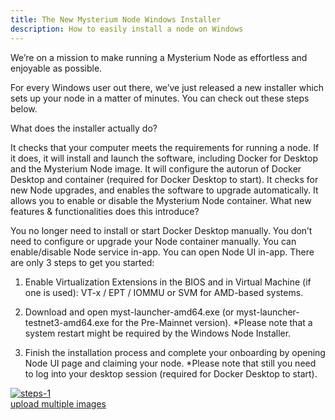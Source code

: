 ```yaml
---
title: The New Mysterium Node Windows Installer
description: How to easily install a node on Windows
---
```


We’re on a mission to make running a Mysterium Node as effortless and enjoyable as possible. 

For every Windows user out there, we’ve just released a new installer which sets up your node in a matter of minutes. You can check out these steps below. 

What does the installer actually do?

It checks that your computer meets the requirements for running a node.
If it does, it will install and launch the software, including Docker for Desktop and the Mysterium Node image.
It will configure the autorun of Docker Desktop and container (required for Docker Desktop to start).
It checks for new Node upgrades, and enables the software to upgrade automatically.
It allows you to enable or disable the Mysterium Node container.
What new features & functionalities does this introduce? 

You no longer need to install or start Docker Desktop manually.
You don’t need to configure or upgrade your Node container manually.
You can enable/disable Node service in-app.
You can open Node UI in-app.
There are only 3 steps to get you started:
 

1. Enable Virtualization Extensions in the BIOS and in Virtual Machine (if one is used): VT-x / EPT / IOMMU or SVM for AMD-based systems.

2. Download and open myst-launcher-amd64.exe (or myst-launcher-testnet3-amd64.exe for the Pre-Mainnet version). *Please note that a system restart might be required by the Windows Node Installer.

3. Finish the installation process and complete your onboarding by opening Node UI page and claiming your node. *Please note that still you need to log into your desktop session (required for Docker Desktop to start).

<a href="https://ibb.co/wQmgtkQ"><img src="https://i.ibb.co/hdz906d/steps-1.jpg" alt="steps-1" border="0"></a><br /><a target='_blank' href='https://imgbb.com/'>upload multiple images</a><br />
